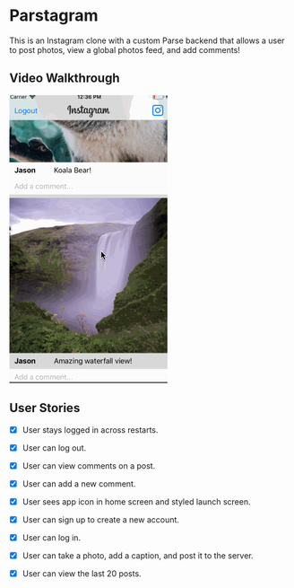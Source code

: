 # Parstagram 

This is an Instagram clone with a custom Parse backend that allows a user to post photos, view a global photos feed, and add comments!

## Video Walkthrough
<img src='gif2.gif' title='Video Walkthrough' width='' alt='Video Walkthrough' />

## User Stories

- [x] User stays logged in across restarts. 
- [x] User can log out. 
- [x] User can view comments on a post.  
- [x] User can add a new comment.  
- [x] User sees app icon in home screen and styled launch screen.  
- [x] User can sign up to create a new account.  
- [x] User can log in.
- [x] User can take a photo, add a caption, and post it to the server.  
- [x] User can view the last 20 posts.  

